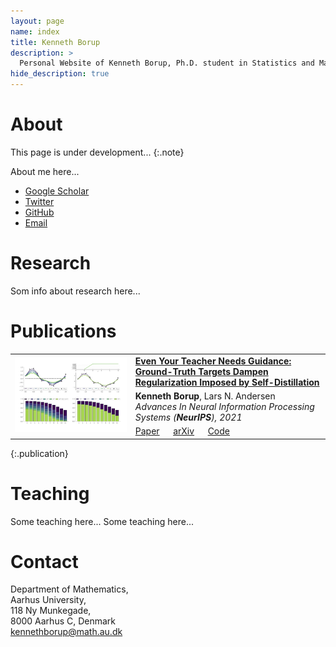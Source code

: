 ```yaml
---
layout: page
name: index
title: Kenneth Borup
description: >
  Personal Website of Kenneth Borup, Ph.D. student in Statistics and Machine Learning at Aarhus University.
hide_description: true
---
```


# About
This page is under development...
{:.note}

About me here...
<div class="body-social sidebar-social">
    <ul>
		<li> <a href="https://scholar.google.co.uk/citations?hl=en&amp;user=KsFyMREAAAAJ&amp;view_op=list_works&amp;sortby=pubdate" title="Google Scholar" class="no-mark-external">
			<span class="icon-googlescholar"></span>
			<span class="sr-only">Google Scholar</span>
		</a> </li>
		<li> <a href="https://twitter.com/KennethBorup" title="Twitter" class="no-mark-external">
			<span class="icon-twitter"></span>
			<span class="sr-only">Twitter</span>
		</a> </li>
		<li> <a href="https://github.com/Kennethborup" title="GitHub" class="no-mark-external">
			<span class="icon-github"></span>
			<span class="sr-only">GitHub</span>
		</a> </li>
		<li> <a href="mailto:kenn%65thborup@m%61t%68.au.%64%6B" title="Email" class="no-mark-external">
			<span class="icon-mail"></span>
			<span class="sr-only">Email</span>
		</a></li>
	</ul>
</div>

# Research
Som info about research here...

# Publications

<table>
<tbody>
  <tr>
    <td rowspan=3><img class="pub_thumb" src="assets/publication_thumbnails/self_distill.png"></td>
    <td><a class="header" href="https://https://arxiv.org/abs/2102.13088" target="_blank"><b>Even Your Teacher Needs Guidance: Ground-Truth Targets Dampen Regularization Imposed by Self-Distillation</b></a></td>
  </tr>
  <tr>
    <td><b>Kenneth Borup</b>, Lars N. Andersen<br><i>Advances In Neural Information Processing Systems (<b>NeurIPS</b>), 2021</i></td>
  </tr>
  <tr>
    <td><a href="https://https://arxiv.org/abs/2102.13088" target="_blank">Paper</a>
	  &emsp;
	<a href="https://https://arxiv.org/abs/2102.13088" target="_blank">arXiv</a>
          &emsp;
	<a href="https://github.com/Kennethborup/self_distillation" target="_blank">Code</a>
    </td>
  </tr>
</tbody>
</table>
{:.publication}

# Teaching
Some teaching here...
Some teaching here...

# Contact
										  
Department of Mathematics,  
Aarhus University,  
118 Ny Munkegade,  
8000 Aarhus C, Denmark  
<a href='mailto&#58;kenn&#37;65thb&#111;r&#117;&#112;&#64;m%6&#49;t%&#54;8&#46;au&#46;%6&#52;%&#54;B'>ke&#110;&#110;ethboru&#112;&#64;mat&#104;&#46;au&#46;dk</a>
